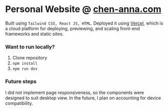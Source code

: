 # Personal Website @ [chen-anna.com](https://www.chen-anna.com/)
Built using ```Tailwind CSS, React JS, HTML```. Deployed it using [Vercel](https://vercel.com/), which is a cloud platform for deploying, previewing, and scaling front-end frameworks and static sites. 

### Want to run locally?
1. Clone repository
2. ```npm install```
3. ```npm run dev```

### Future steps
I did not implement page responsiveness, so the components were designed to suit desktop view. In the future, I plan on accounting for device compatibility.
